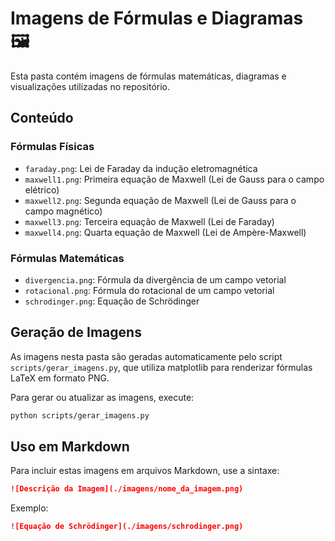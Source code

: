 # Imagens de Fórmulas e Diagramas 🖼️

Esta pasta contém imagens de fórmulas matemáticas, diagramas e visualizações utilizadas no repositório.

## Conteúdo

### Fórmulas Físicas
- `faraday.png`: Lei de Faraday da indução eletromagnética
- `maxwell1.png`: Primeira equação de Maxwell (Lei de Gauss para o campo elétrico)
- `maxwell2.png`: Segunda equação de Maxwell (Lei de Gauss para o campo magnético)
- `maxwell3.png`: Terceira equação de Maxwell (Lei de Faraday)
- `maxwell4.png`: Quarta equação de Maxwell (Lei de Ampère-Maxwell)

### Fórmulas Matemáticas
- `divergencia.png`: Fórmula da divergência de um campo vetorial
- `rotacional.png`: Fórmula do rotacional de um campo vetorial
- `schrodinger.png`: Equação de Schrödinger

## Geração de Imagens

As imagens nesta pasta são geradas automaticamente pelo script `scripts/gerar_imagens.py`, que utiliza matplotlib para renderizar fórmulas LaTeX em formato PNG.

Para gerar ou atualizar as imagens, execute:

```bash
python scripts/gerar_imagens.py
```

## Uso em Markdown

Para incluir estas imagens em arquivos Markdown, use a sintaxe:

```markdown
![Descrição da Imagem](./imagens/nome_da_imagem.png)
```

Exemplo:

```markdown
![Equação de Schrödinger](./imagens/schrodinger.png)
```